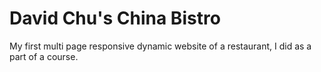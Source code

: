 # David Chu's China Bistro
My first multi page responsive dynamic website of a restaurant, I did as a part of a course.
